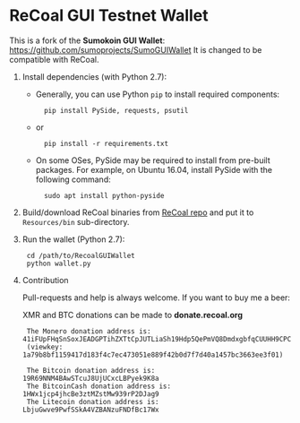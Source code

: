 # ReCoal GUI Testnet Wallet

This is a fork of the **Sumokoin GUI Wallet**: https://github.com/sumoprojects/SumoGUIWallet
It is changed to be compatible with ReCoal.


1. Install dependencies (with Python 2.7):

	* Generally, you can use Python `pip` to install required components:
		
			pip install PySide, requests, psutil
	
	* or
			
			pip install -r requirements.txt 
	
	* On some OSes, PySide may be required to install from pre-built packages. For example, on Ubuntu 16.04, install PySide with the following command:
			
			sudo apt install python-pyside


2. Build/download ReCoal binaries from [ReCoal repo](https://github.com/ReCoal/recoal/releases) and put it to `Resources/bin` sub-directory.

3. Run the wallet (Python 2.7):
		
		cd /path/to/RecoalGUIWallet
		python wallet.py

4. Contribution

	Pull-requests and help is always welcome. If you want to buy me a beer:
	
	XMR and BTC donations can be made to **donate.recoal.org**
	
		The Monero donation address is: 41iFUpFHqSnSoxJEADGPTihZXTtCpJUTLiaSh19Hdp5QePmVQ8DmdxgbfqCUUHH9CPC9t2Fwnwgg8cFs18jNvKUxAi4vrhJ 
		(viewkey: 1a79b8bf1159417d183f4c7ec473051e889f42b0d7f7d40a1457bc3663ee3f01)

		The Bitcoin donation address is: 19R69NNM4BAwSTcuJ8UjUCxcLBPyek9K8a
		The BitcoinCash donation address is: 1HWx1jcp4jhcBe3ztMZstMw939rP2DJag9
		The Litecoin donation address is: LbjuGwve9PwfSSkA4VZBANzuFNDfBc17Wx
